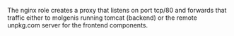 The nginx role creates a proxy that listens on port tcp/80 and forwards that traffic either to molgenis running tomcat (backend) or the remote unpkg.com server for the frontend components.
